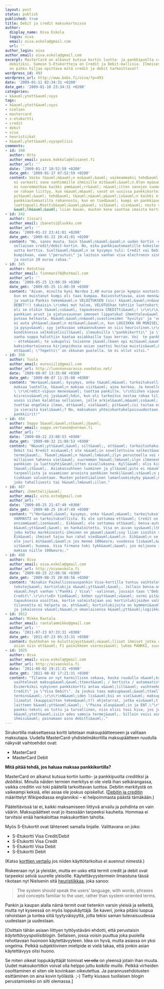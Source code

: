 ```yaml
---
layout: post
status: publish
published: true
title: Debit ja credit maksukorteissa
author:
  display_name: Oiva Eskola
  login: oiva
  email: oiva.eskola@gmail.com
  url: ''
author_login: oiva
author_email: oiva.eskola@gmail.com
excerpt: MasterCard on alkanut kutsua kortin luotto- ja pankkipuolta creditiksi ja
  debitiksi. Samoin S-Etukortteja on Credit ja Debit-mallisia. Ilmeisesti suomalaisten
  on pikku hiljaa opittava mitä credit ja debit tarkoittavat?
wordpress_id: 493
wordpress_url: http://www.bobs.fi/oiva/?p=493
date: '2009-01-11 02:34:31 +0200'
date_gmt: '2009-01-10 23:34:31 +0200'
categories:
- k&auml;ytett&auml;vyys
tags:
- k&auml;ytett&auml;vyys
- nielsen
- mastercard
- s-etukortti
- credit
- debit
- visa
- heuristiikat
- k&auml;ytett&auml;vyyspoliisi
comments:
- id: 340
  author: Otto
  author_email: paavo.kokkola@elisanet.fi
  author_url: ''
  date: '2009-01-17 10:52:59 +0200'
  date_gmt: '2009-01-17 07:52:59 +0200'
  content: Voiko t&auml;m&auml;n en&auml;&auml; vaikeammaksi tehd&auml;,sanat credit/debit
    ei varmasti sano vanhimmille ihmisille mit&auml;&auml;n.Olen my&ouml;s aika varma,
    ei nuoremmatkaa kaikki ymm&auml;rr&auml; n&auml;itten sanojen suomalaista k&auml;&auml;nn&ouml;st&auml;.Kai
    se rahaan liittyy, kun n&auml;m&auml; sanat on uusissa pankkikorteissa.Miksi asiat
    pit&auml;&auml; tehd&auml; t&auml;n&auml;p&auml;iv&auml;n kaikki niin vaikeaksi,jopa
    pankkiautomaatilta rahannosto, kun en tied&auml; kumpi on pankkipuoli ja kumpi
    luottopuoli.Miettik&auml;&auml;p&auml; sit&auml; siin&auml; nosto vaiheessa,mutta
    &auml;lk&auml;&auml; liian kauan, muuten kone saattaa imaista kortin.
- id: 342
  author: Iissari
  author_email: ibanetsi@luukku.com
  author_url: ''
  date: '2009-01-22 23:41:01 +0200'
  date_gmt: '2009-01-22 20:41:01 +0200'
  content: "No, sanos muuta. Sain t&auml;n&auml;&auml;n uuden kortin -nimenomaan,
    sellaisen credit/debit-kortin. No, eiku pankkiautomaatille kokeileemaan osseissa
    uutta korttia. Sielt&auml;h&auml;n se kysymys tuli: Credit vai Debit???\r\n\r\nEi
    kumpikaan, vaan \"peruutus\" ja laitoin vanhan visa electronin sis&auml;&auml;n
    ja nostin 20 euroa rahaa."
- id: 345
  author: Hatuttaa
  author_email: finnman176@hotmail.com
  author_url: ''
  date: '2009-05-25 13:00:39 +0300'
  date_gmt: '2009-05-25 11:00:39 +0300'
  content: "Aivan, minulta kyni Nordea 2,40 euroa parin kympin nostosta automaatilla,
    kun en muistanut kumpi oli taas kumpaa. Raivostuttavaa, aion menn&auml; luukulle
    ja vaatia Pankin tekem&auml;n VELOITUKSEN (sic! k&auml;&auml;nn&ouml;svastine
    DEBET!!) takaisin.\r\nHei mut haloo, VELOTUShan tehtiin luottokortin puolelta
    eli se olikin t&auml;ss&auml; tapauksessa CREDITti&auml;! \r\n\r\nJa sitten n&auml;m&auml;
    pankkien arvot ja ajatussuunnan imeneet lippatukat ihmettelev&auml;t kun asiakas
    putoaa kelkasta. K&auml;&auml;nn&ouml;svastineiden 'hyvitys' ja 'veloitus' tavaaminen
    ei auta yht&auml;&auml;n mit&auml;&auml;n, kun LOGIIKKA ON MONISELITTEINEN.  Perimm&auml;inen
    ja pysyv&auml; syy jatkuvaan sekaannukseen on siis heuristinen.\r\n\r\nAsia oli
    kondiksessa selkokielisill&auml; ilmauksilla \"pankkikortti\" ja \"luotto\". Nyt
    vanha soppa haluttiin kaataa asiakkaille taas kerran. Voi  te pankkien lippatukat
    - ettek&ouml; te sukupolvi toisenne j&auml;lkeen opi mit&auml;&auml;n?\r\n\r\n1970-luvulla
    kaksinkertaisessa kirjanpidossa asian saattoi hoitaa muistis&auml;&auml;nn&ouml;ll&auml;
    ett&auml; \"Tepetti\" on ikkunan puolella. Se ei ollut vitsi."
- id: 350
  author: Tuula
  author_email: eurosiili@gmail.com
  author_url: http://luonnonvarassa.vuodatus.net/
  date: '2009-08-07 13:35:08 +0300'
  date_gmt: '2009-08-07 11:35:08 +0300'
  content: "Her&auml;&auml; kysymys, onko t&auml;m&auml; tarkoituksellista: kun asiakas
    maksaa luotolla, h&auml;n maksaa siit&auml; aina korkoa. Ja kenelle korko maksetaankaan...
    \ \r\nCredit-vipuun menev&auml; tuottaa pankille. \r\nSiihen vipuun min&auml;kin
    kiireiss&auml;ni jys&auml;hdin, kun oli tarkoitus nostaa rahaa tililt&auml;. Miten
    usein siihen kalahtaa sellainen, jolle arkiel&auml;m&auml;ss&auml; selvi&auml;minen
    tuottaa ongelmia ilman, ett&auml; viel&auml; pit&auml;isi taitaa erityisterminologiaa
    ja vieraita kieli&auml;? No, maksakoon yhteiskuntakelpoisuudestaan, ajattelevat
    pankkiirit!"
- id: 484
  author: Seppo S&auml;&auml;st&auml;j&auml;
  author_email: seppo.vertanen@verman.fi
  author_url: ''
  date: '2009-08-22 23:08:53 +0300'
  date_gmt: '2009-08-22 21:08:53 +0300'
  content: "N&auml;ytt&auml;&auml; silt&auml;, ett&auml; tarkoitushakuisuus on taustalla.
    Debit tai Kredit eiv&auml;t ole n&auml;in sovellettuina selkeit&auml; ja osuvia
    termej&auml;. T&auml;m&auml;n h&ouml;lm&ouml;ilyn perusteella voi ep&auml;ill&auml;
    millaisen tahansa viel&auml; suuremman h&ouml;lm&ouml;ilyn ilmenev&auml;n jo huomenna
    pankkien ja luottoyhti&ouml;itten oivalluksena. Kyll&auml; olis kirveell&auml;
    t&ouml;it&auml;. Asiakassuhteen luominen ja yll&auml;pito ei n&auml;yt&auml; olevan
    tarpeellista ja osaamisen arvoista pankkien henkil&ouml;st&ouml;n piiriss&auml;.\r\nPankit
    tiukkaan valvontaan. Muuten potentiaalinen lamanluomiskyky p&auml;&auml;see voitolle,
    joko tahallisesti tai h&ouml;lm&ouml;illen."
- id: 487
  author: ihmettelij&auml;
  author_email: usto.osto@gmail.com
  author_url: ''
  date: '2009-08-25 21:47:49 +0300'
  date_gmt: '2009-08-25 19:47:49 +0300'
  content: "\"Her&auml;&auml; kysymys, onko t&auml;m&auml; tarkoituksellista?\"\r\n\r\nAIVAN
    VARMASTI on tarkoituksellista. Ei ole sattumaa ett&auml; Credit on oletuksena
    ensimm&auml;isen&auml;. Eik&auml; ole sattumaa ett&auml; bensa-automaatilla debitin
    k&auml;ytt&ouml;&auml; on hankaloitettu. Visa on aivan syv&auml;lt&auml; nyky&auml;&auml;n..
    joku ketku markkinointi-ihminen on p&auml;&auml;ssy liian isoihin saappaisiin.
    Eik&auml; ihmiset tajuu kun rahat vied&auml;&auml;n. Eih&auml;n se yhdelle ihmiselle
    ole juuri mit&auml;&auml;n jos menee 100&euro; vuodessa lis&auml;&auml;. Kuka
    sit&auml; huomaa. Visa firmana toki tykk&auml;&auml; jos miljoona ihmist&auml;
    maksaa niille 100&euro;."
- id: 488
  author: Oiva
  author_email: oiva.eskola@gmail.com
  author_url: http://oivaeskola.fi
  date: '2009-08-25 22:08:56 +0300'
  date_gmt: '2009-08-25 20:08:56 +0300'
  content: "Ainakin Paikallisosuuspankin Visa-kortilla tuntuu vaihtelevan mit&auml;
    tekstej&auml; kortinlukija n&auml;ytt&auml;&auml;. Jollain bensa-asemalla olen
    n&auml;hnyt vanhan \"Pankki / Visa\" -valinnan, jossain taas \"Debit /
    Credit\".\r\n\r\nEn tied&auml; kehen syytt&auml;v&auml; sormi pit&auml;isi t&auml;ss&auml;
    tapauksessa osoittaa, kortin valmistajaan vai kortinlukijoiden valmistajiin? Ainakaan
    tilannetta ei helpota se, ett&auml; kortinlukijoita on kymmeni&auml; erilaisia,
    ja jokaisessa v&auml;h&auml;n omanlaisensa k&auml;ytt&ouml;logiikka."
- id: 1012
  author: Mikko Rantala
  author_email: rantalammikko@gmail.com
  author_url: ''
  date: '2011-07-23 07:33:31 +0300'
  date_gmt: '2011-07-23 05:33:31 +0300'
  content: Ovatkohan ne kuluttajayst&auml;v&auml;lliset ihmiset jotka ovat suomentaneet
    asian niin ett&auml; F1 painikkeen vieress&auml; lukee PANKKI, suuria rikollisia?
- id: 1025
  author: Oiva
  author_email: oiva.eskola@gmail.com
  author_url: http://oivaeskola.fi
  date: '2011-08-02 19:21:31 +0300'
  date_gmt: '2011-08-02 17:21:31 +0300'
  content: "Tilanne on nyt harmillisen sekava, koska ruudulla n&auml;kyv&auml;t tekstit
    vaihtelevat maksup&auml;&auml;tteest&auml; / kortista / automaatista riippuen.
    Esimerkiksi nykyinen pankkikortti antaa v&auml;lill&auml; vaihtoehdoiksi \"Visa
    Credit\" ja \"Visa Debit\". Ja joskus taas maksup&auml;&auml;tteell&auml; on omat
    termins&auml;.\r\n\r\nN&auml;iden lis&auml;ksi on viel&auml; maksup&auml;&auml;tteisiin
    liimatut (kauppiaitten tekem&auml;t?) ohjetarrat, jotka eiv&auml;t aina selvenn&auml;
    laitteen k&auml;ytt&ouml;&auml;. \"Paina alasp&auml;in ja ENT.\"\r\n\r\nVaikka
    pankki-teksti on tuttu ja turvallinen, niin olisi tosi kiva, jos joka paikassa
    k&auml;ytett&auml;isiin edes samoja termej&auml;. Silloin voisi ainakin opettaa
    ihmisi&auml; painamaan aina debitti&auml;."
---
```

<p>Sirukortilla maksettaessa kortti laitetaan maksup&auml;&auml;tteeseen ja valitaan maksutapa. Uudella MasterCard-yhdistelm&auml;kortilla maksup&auml;&auml;tteen ruudulla n&auml;kyv&auml;t vaihtoehdot ovat:</p>
<ul>
<li>MasterCard</li>
<li>MasterCard Debit</li>
</ul>
<p><strong>M</strong><strong>it&auml; pit&auml;&auml; tehd&auml;, jos haluaa maksaa pankkikortilla?</strong></p>
<p>MasterCard on alkanut kutsua kortin luotto- ja pankkipuolta <em>creditiksi</em> ja <em>debitiksi</em>. Minulla n&auml;iden termien merkitys ei ole viel&auml; ihan selk&auml;rangassa, vaikka creditin voi toki p&auml;&auml;tell&auml; tarkoittavan luottoa. Debitin merkityst&auml; on vaikeampi keksi&auml;, ellei asiaa ole joskus opiskellut. (<a title="Wikipedia: debits and credits" href="http://en.wikipedia.org/wiki/Debit">Debitin ja creditin</a> m&auml;&auml;rittelyt Wikipediassa englanniksi &ndash; ei helpoimmasta p&auml;&auml;st&auml; t&auml;m&auml;k&auml;&auml;n.)</p>
<p>P&auml;&auml;telt&auml;viss&auml; tai ei, kaikki maksamiseen liittyv&auml; arvailu ja pohdinta on vain v&auml;&auml;rin. Maksup&auml;&auml;tteet ovat jo itsess&auml;&auml;n tarpeeksi kauheita. Hommaa ei tarvitsisi en&auml;&auml; hankaloittaa maksukorttien taholta.</p>
<p>My&ouml;s S-Etukortit ovat l&auml;hteneet samalla linjalle. Valittavana on joko:</p>
<ul>
<li>S-Etukortti Visa Credit/Debit</li>
<li>S-Etukortti Visa Credit</li>
<li>S-Etukortti Visa Debit</li>
<li>S-Etukortti Debit</li>
</ul>
<p>(Katso <a title="S-Pankki: vertaa kortteja" href="http://www.s-pankki.fi/kortit_luotot/kortit/fi_FI/vertaa/">korttien vertailu</a> jos niiden k&auml;ytt&ouml;tarkoitus ei auennut nimest&auml;.)</p>
<p>Riskeeraan nyt ja yleist&auml;n, mutta en usko ett&auml; termit credit ja debit ovat tarpeeksi selvi&auml; suurelle yleis&ouml;lle. K&auml;ytett&auml;vyystermein ilmaistuna t&auml;ss&auml; rikotaan nyt Nielsenin sit&auml; <a title="Ten Usability Heuristics" href="http://www.useit.com/papers/heuristic/heuristic_list.html">heuristiikkaa</a>, joka sanoo:</p>
<blockquote><p>The system should speak the users' language, with words, phrases and concepts familiar to the user, rather than system-oriented terms.</p></blockquote>
<p>Pankin ja kaupan alalla n&auml;m&auml; termit ovat tietenkin varsin yleisi&auml; ja selkeit&auml;, mutta nyt kyseess&auml; on my&ouml;s loppuk&auml;ytt&auml;j&auml;. Se kaveri, jonka pit&auml;isi luopua rahoistaan ja tuntea siit&auml; tyytyv&auml;isyytt&auml;, jotta tekisi saman tulevaisuudessa uudestaan ja uudestaan.</p>
<p>[Osittain t&auml;h&auml;n asiaan liittyen tytt&ouml;yst&auml;v&auml;ni ehdotti, ett&auml; perustaisin <em>k&auml;ytett&auml;vyyspoliisiblogin.</em> Sellaisen, jossa voisin puuttua joka puolella rehottavaan huonoon k&auml;ytett&auml;vyyteen. Idea on hyv&auml;, mutta asiassa on yksi ongelma. Pelkk&auml; subjektiivinen mielipide ei viel&auml; takaa, ett&auml; jonkin asian k&auml;ytett&auml;vyys olisi huono.</p>
<p>Se miten oikeat loppuk&auml;ytt&auml;j&auml;t toimivat <span style="text-decoration: line-through;">voi olla</span> on yleens&auml; jotain ihan muuta. Uudet maksukortitkin voivat olla helppo juttu <em>kaikille muille. </em>Pelkk&auml; virheiden osoittaminen ei siten ole kovinkaan oikeutettua. Ja parannusehdotusten esitt&auml;minen on aina kovin ty&ouml;l&auml;st&auml;. ;-) Tietty kiusaus tuollaisen blogin perustamiseksi on silti olemassa.]</p>
<div style="margin-left: -20px">
<script type="text/javascript" src="http://impfi.tradedoubler.com/imp?g(19173450)a(1897618)" charset=""></script>
</div>
